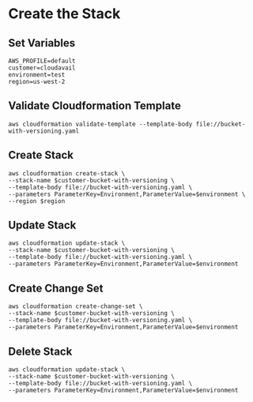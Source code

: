 # Create the Stack

## Set Variables

```
AWS_PROFILE=default
customer=cloudavail
environment=test
region=us-west-2
```

## Validate Cloudformation Template

```
aws cloudformation validate-template --template-body file://bucket-with-versioning.yaml
```

## Create Stack

```
aws cloudformation create-stack \
--stack-name $customer-bucket-with-versioning \
--template-body file://bucket-with-versioning.yaml \
--parameters ParameterKey=Environment,ParameterValue=$environment \
--region $region
```

## Update Stack

```
aws cloudformation update-stack \
--stack-name $customer-bucket-with-versioning \
--template-body file://bucket-with-versioning.yaml \
--parameters ParameterKey=Environment,ParameterValue=$environment
  ```

## Create Change Set

```
aws cloudformation create-change-set \
--stack-name $customer-bucket-with-versioning \
--template-body file://bucket-with-versioning.yaml \
--parameters ParameterKey=Environment,ParameterValue=$environment
```

## Delete Stack

```
aws cloudformation update-stack \
--stack-name $customer-bucket-with-versioning \
--template-body file://bucket-with-versioning.yaml \
--parameters ParameterKey=Environment,ParameterValue=$environment
```
